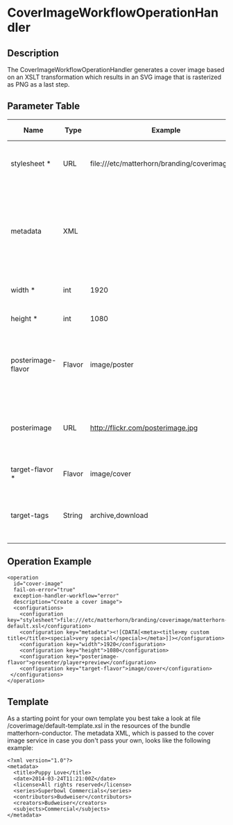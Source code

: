 # CoverImageWorkflowOperationHandler

## Description

The CoverImageWorkflowOperationHandler generates a cover image based on an XSLT transformation which results in an SVG image that is rasterized as PNG as a last step.

## Parameter Table

|Name|Type|Example|Default Value|Description|
|----|----|-------|-------------|-----------|
stylesheet *|URL|file:///etc/matterhorn/branding/coverimage.xsl|-|File URI to the XSL stylesheet used to generate the SVG image
metadata|XML|<meta><title>Hello!</title></meta>|-|XML string which is passed to the XSL transformation. If parameter is not given, a default XML is handed to the transformation
width *|int|1920|-|Width of the resulting image
height *|int|1080|-|Height of the resulting image
posterimage-flavor|Flavor|image/poster|-|Flavor of a poster image which may be used as a part of the cover image (e.g. as a background)
posterimage|URL|http://flickr.com/posterimage.jpg|-|URL to a custom poster image instead of using one out of the media package
target-flavor *|Flavor|image/cover|-|Flavor of the resulting cover image
target-tags|String|archive,download|-|Comma separated list of tags to be applied to the resulting attachment.


## Operation Example

    <operation
      id="cover-image"
      fail-on-error="true"
      exception-handler-workflow="error"
      description="Create a cover image">
      <configurations>
        <configuration key="stylesheet">file:///etc/matterhorn/branding/coverimage/matterhorn-default.xsl</configuration>
        <configuration key="metadata"><![CDATA[<meta><title>my custom title</title><special>very special</special></meta>]]></configuration>
        <configuration key="width">1920</configuration>
        <configuration key="height">1080</configuration>
        <configuration key="posterimage-flavor">presenter/player+preview</configuration>
        <configuration key="target-flavor">image/cover</configuration>
     </configurations>
    </operation>


## Template

As a starting point for your own template you best take a look at file /coverimage/default-template.xsl in the resources of the bundle matterhorn-conductor. The metadata XML, which is passed to the cover image service in case you don't pass your own, looks like the following example:

    <?xml version="1.0"?>
    <metadata>
      <title>Puppy Love</title>
      <date>2014-03-24T11:21:00Z</date>
      <license>All rights reserved</license>
      <series>Superbowl Commercials</series>
      <contributors>Budweiser</contributors>
      <creators>Budweiser</creators>
      <subjects>Commercial</subjects>
    </metadata>
